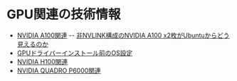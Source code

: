 # GPU関連の技術情報
- [NVIDIA A100関連](https://github.com/HPE-Japan-Presales/e-learning/tree/main/gpu/a100)
-- [非NVLINK構成のNVIDIA A100 x2枚がUbuntuからどう見えるのか](https://github.com/HPE-Japan-Presales/e-learning/blob/main/gpu/a100/mgmt_on_ubuntu22.04.4lts.md)
- [GPUドライバーインストール前のOS設定](https://github.com/HPE-Japan-Presales/e-learning/tree/main/gpu/general)
- [NVIDIA H100関連](https://github.com/HPE-Japan-Presales/e-learning/tree/main/gpu/h100)
- [NVIDIA QUADRO P6000関連](https://github.com/HPE-Japan-Presales/e-learning/tree/main/gpu/p6000)

